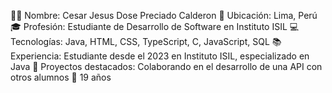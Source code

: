  👨‍💻 Nombre: Cesar Jesus Dose Preciado Calderon
📍 Ubicación: Lima, Perú
🎓 Profesión: Estudiante de Desarrollo de Software en Instituto ISIL
💻 Tecnologías: Java, HTML, CSS, TypeScript, C, JavaScript, SQL
📚 Experiencia: Estudiante desde el 2023 en Instituto ISIL, especializado en Java
🚀 Proyectos destacados: Colaborando en el desarrollo de una API con otros alumnos
🎉 19 años
